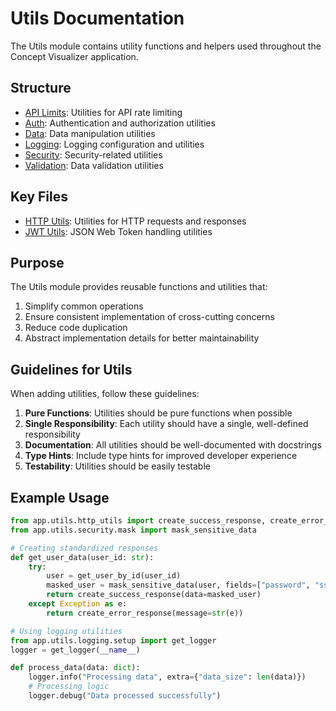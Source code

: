 # Utils Documentation

The Utils module contains utility functions and helpers used throughout the Concept Visualizer application.

## Structure

- [API Limits](api_limits/README.md): Utilities for API rate limiting
- [Auth](auth/README.md): Authentication and authorization utilities
- [Data](data/README.md): Data manipulation utilities
- [Logging](logging/README.md): Logging configuration and utilities
- [Security](security/README.md): Security-related utilities
- [Validation](validation/README.md): Data validation utilities

## Key Files

- [HTTP Utils](http_utils.md): Utilities for HTTP requests and responses
- [JWT Utils](jwt_utils.md): JSON Web Token handling utilities

## Purpose

The Utils module provides reusable functions and utilities that:

1. Simplify common operations
2. Ensure consistent implementation of cross-cutting concerns
3. Reduce code duplication
4. Abstract implementation details for better maintainability

## Guidelines for Utils

When adding utilities, follow these guidelines:

1. **Pure Functions**: Utilities should be pure functions when possible
2. **Single Responsibility**: Each utility should have a single, well-defined responsibility
3. **Documentation**: All utilities should be well-documented with docstrings
4. **Type Hints**: Include type hints for improved developer experience
5. **Testability**: Utilities should be easily testable

## Example Usage

```python
from app.utils.http_utils import create_success_response, create_error_response
from app.utils.security.mask import mask_sensitive_data

# Creating standardized responses
def get_user_data(user_id: str):
    try:
        user = get_user_by_id(user_id)
        masked_user = mask_sensitive_data(user, fields=["password", "ssn"])
        return create_success_response(data=masked_user)
    except Exception as e:
        return create_error_response(message=str(e))

# Using logging utilities
from app.utils.logging.setup import get_logger
logger = get_logger(__name__)

def process_data(data: dict):
    logger.info("Processing data", extra={"data_size": len(data)})
    # Processing logic
    logger.debug("Data processed successfully") 